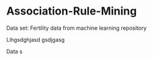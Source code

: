 # Association-Rule-Mining
Data set: Fertility data from machine learning repository

Lihgsdghjasd
gsdjgasg


Data s
